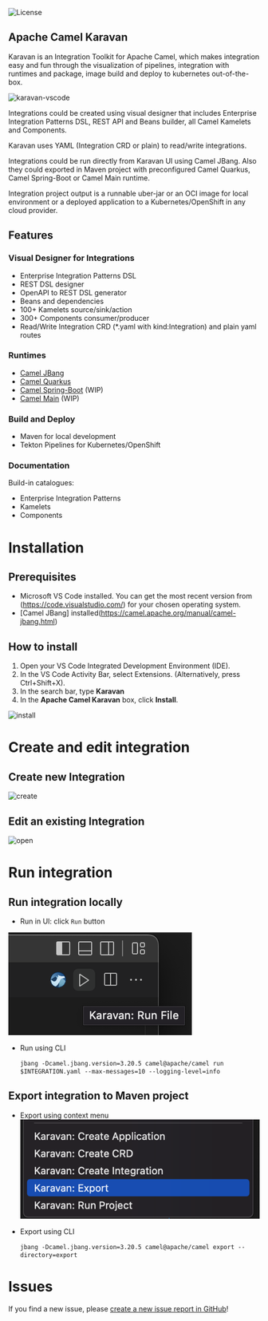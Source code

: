 ![License](https://img.shields.io/badge/License-Apache-blue.svg?style=for-the-badge&logo=apache)

## Apache Camel Karavan
Karavan is an Integration Toolkit for Apache Camel, which makes integration easy and fun through the visualization of pipelines, integration with runtimes and package, image build and deploy to kubernetes out-of-the-box.

![karavan-vscode](images/karavan-vscode.png)

Integrations could be created using visual designer that includes Enterprise Integration Patterns DSL, REST API and Beans builder, all Camel Kamelets and Components. 

Karavan uses YAML (Integration CRD or plain) to read/write integrations.

Integrations could be run directly from Karavan UI using Camel JBang. Also they could exported in Maven project with preconfigured Camel Quarkus, Camel Spring-Boot or Camel Main runtime.

Integration project output is a runnable uber-jar or an OCI image for local environment or a deployed application to a Kubernetes/OpenShift in any cloud provider.


## Features
### Visual Designer for Integrations
* Enterprise Integration Patterns DSL
* REST DSL designer
* OpenAPI to REST DSL generator
* Beans and dependencies
* 100+ Kamelets source/sink/action
* 300+ Components consumer/producer
* Read/Write Integration CRD (*.yaml with kind:Integration) and plain yaml routes
### Runtimes
* [Camel JBang](https://camel.apache.org/manual/camel-jbang.html)
* [Camel Quarkus](https://camel.apache.org/camel-quarkus)
* [Camel Spring-Boot](https://camel.apache.org/camel-spring-boot) (WIP)
* [Camel Main](https://camel.apache.org/components/3.18.x/others/main.html) (WIP)
### Build and Deploy
* Maven for local development
* Tekton Pipelines for Kubernetes/OpenShift
### Documentation
Build-in catalogues:
* Enterprise Integration Patterns
* Kamelets
* Components


# Installation

## Prerequisites
* Microsoft VS Code installed. You can get the most recent version from (https://code.visualstudio.com/) for your chosen operating system.
* [Camel JBang] installed(https://camel.apache.org/manual/camel-jbang.html)

## How to install
1. Open your VS Code Integrated Development Environment (IDE).
2. In the VS Code Activity Bar, select Extensions. (Alternatively, press Ctrl+Shift+X).
3. In the search bar, type **Karavan**
4. In the **Apache Camel Karavan** box, click **Install**.

![install](images/install.png)

# Create and edit integration 

## Create new Integration

![create](images/create.png)

## Edit an existing Integration

![open](images/open.png)


# Run integration

## Run integration locally
* Run in UI: click `Run` button 

![run](images/run.png)

* Run using CLI
    ```shell
    jbang -Dcamel.jbang.version=3.20.5 camel@apache/camel run $INTEGRATION.yaml --max-messages=10 --logging-level=info
    ```

## Export integration to Maven project

* Export using context menu
![export](images/export.png)

* Export using CLI
    ```shell
    jbang -Dcamel.jbang.version=3.20.5 camel@apache/camel export --directory=export
    ```

# Issues

If you find a new issue, please [create a new issue report in GitHub](https://github.com/apache/camel-karavan/issues)!
